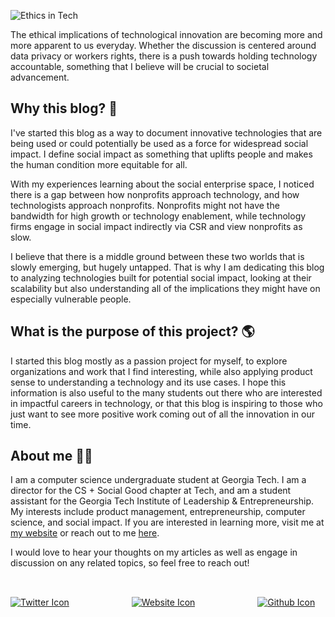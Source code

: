 ![Ethics in Tech](https://github.com/vadini-agrawal/image-repository/blob/master/images/people.png?raw=true "Tech and humanity")

The ethical implications of technological innovation are becoming more and more apparent to us everyday. Whether the discussion is centered around data privacy or workers rights, there is a push towards holding technology accountable, something that I believe will be crucial to societal advancement. 

## Why this blog? :thinking:

I've started this blog as a way to document innovative technologies that are being used or could potentially be used as a force for widespread social impact. I define social impact as something that uplifts people and makes the human condition more equitable for all. 

With my experiences learning about the social enterprise space, I noticed there is a gap between how nonprofits approach technology, and how technologists approach nonprofits. Nonprofits might not have the bandwidth for high growth or technology enablement, while technology firms engage in social impact indirectly via CSR and view nonprofits as slow. 

I believe that there is a middle ground between these two worlds that is slowly emerging, but hugely untapped. That is why I am dedicating this blog to analyzing technologies built for potential social impact, looking at their scalability but also understanding all of the implications they might have on especially vulnerable people. 

## What is the purpose of this project? :earth_americas:
I started this blog mostly as a passion project for myself, to explore organizations and work that I find interesting, while also applying product sense to understanding a technology and its use cases. I hope this information is also useful to the many students out there who are interested in impactful careers in technology, or that this blog is inspiring to those who just want to see more positive work coming out of all the innovation in our time. 

## About me :woman_technologist:
I am a computer science undergraduate student at Georgia Tech. I am a director for the CS + Social Good chapter at Tech, and am a student assistant for the Georgia Tech Institute of Leadership & Entrepreneurship. My interests include product management, entrepreneurship, computer science, and social impact. If you are interested in learning more, visit me at [my website](https://www.vadiniagrawal.com) or reach out to me [here](mailto:vadini@gatech.edu).

I would love to hear your thoughts on my articles as well as engage in discussion on any related topics, so feel free to reach out! 

<!-- Please don't remove this: Grab your social icons from https://github.com/carlsednaoui/gitsocial -->

<!-- display the social media buttons in your README -->

<a href="https://www.twitter.com/@a_vadini" target="_blank"><img src="https://github.com/vadini-agrawal/image-repository/blob/master/images/twitter-icon.png?raw=true"  alt="Twitter Icon" style="padding-top: 2rem;  padding-right: 3rem;"/></a>
<a href="https://www.vadiniagrawal.com" target="_blank"><img src="https://github.com/vadini-agrawal/image-repository/blob/master/images/website-cursor.png?raw=true"  alt="Website Icon" style="padding-top: 2rem; padding-left: 3rem; padding-right: 3rem;"/></a>
<a href="https://github.com/vadini-agrawal/social-impact-blog" target="_blank"><img src="https://github.com/vadini-agrawal/image-repository/blob/master/images/github-icon.png?raw=true"  alt="Github Icon" style="padding-top: 2rem; padding-left: 3rem; "/></a>
